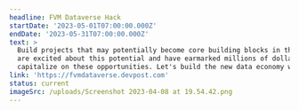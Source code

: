 ```yaml
---
headline: FVM Dataverse Hack
startDate: '2023-05-01T07:00:00.000Z'
endDate: '2023-05-31T07:00:00.000Z'
text: >
  Build projects that may potentially become core building blocks in the Filecoin ecosystem. Investors
  are excited about this potential and have earmarked millions of dollars in capital to help incubate businesses in the Filecoin ecosystem that seek to
  capitalize on these opportunities. Let's build the new data economy with the Filecoin Virtual Machine!
link: 'https://fvmdataverse.devpost.com'
status: current
imageSrc: /uploads/Screenshot 2023-04-08 at 19.54.42.png
---
```





